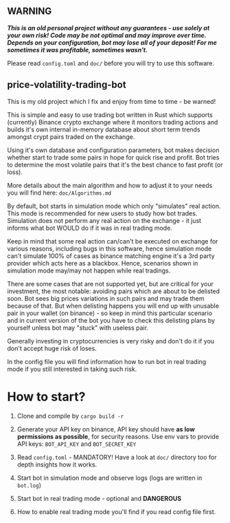 ## WARNING

***This is an old personal project without any guarantees - use solely at your own risk! Code may be not
optimal and may improve over time.
Depends on your configuration, bot may lose all of your deposit! For me sometimes it was profitable, sometimes wasn't.***

Please read `config.toml` and `doc/` before you will try to use this software.

## price-volatility-trading-bot

This is my old project which I fix and enjoy from time to time - be warned!

This is simple and easy to use trading bot written in Rust which supports (currently) Binance
crypto exchange where it monitors trading actions and builds it's own internal in-memory database
about short term trends amongst crypt pairs traded on the exchange.

Using it's own database and configuration parameters, bot makes decision whether
start to trade some pairs in hope for quick rise and profit. Bot tries to determine the most volatile pairs
that it's the best chance to fast profit (or loss).

More details about the main algorithm and how to adjust it to your needs you will find here: `doc/Algorithms.md`

By default, bot starts in simulation mode which only "simulates" real action. This mode is recommended for new users to
study how
bot trades. Simulation does not perform any real action on the exchange - it just informs what bot WOULD do if it was in
real trading mode.

Keep in mind that some real action can/can't be executed on exchange for various reasons, including bugs in this
software, hence
simulation mode can't simulate 100% of cases as binance matching engine it's a 3rd party provider which acts here as a
blackbox.
Hence, scenarios shown in simulation mode may/may not happen while real tradings.

There are some cases that are not supported yet, but are critical for your investment, the most notable: avoiding pairs
which are
about to be delisted soon. Bot sees big prices variations in such pairs and may trade them because of that. But when
delisting
happens you will end up with unusable pair in your wallet (on binance) - so keep in mind this particular scenario and in
current
version of the bot you have to check this delisting plans by yourself unless bot may "stuck" with useless pair.

Generally investing in cryptocurrencies is very risky and don't do it if you don't accept huge risk of loses.

In the config file you will find information how to run bot in real trading mode if you still interested in taking such
risk.

# How to start?

1) Clone and compile by `cargo build -r`

2) Generate your API key on binance, API key should have **as low permissions as possible**, for security reasons.
   Use env vars to provide API keys: `BOT_API_KEY` and `BOT_SECRET_KEY`

3) Read `config.toml` - MANDATORY!
   Have a look at `doc/` directory too for depth insights how it works.

4) Start bot in simulation mode and observe logs (logs are written in `bot.log`)

5) Start bot in real trading mode - optional and **DANGEROUS**

6) How to enable real trading mode you'll find if you read config file first.


